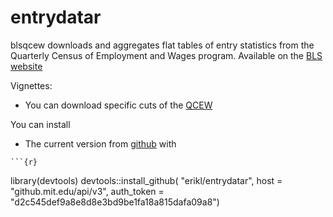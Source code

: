 entrydatar
======

blsqcew downloads and aggregates flat tables of entry statistics from the Quarterly Census of Employment and Wages program. Available on the [BLS website](http://www.bls.gov/cew/home.htm)


Vignettes: 
  - You can download specific cuts of the [QCEW](vignettes/download_data.Rmd)

You can install 
  -  The current version from [github](https://github.mit.edu/erikl/entrydatar) with

	```{r}
library(devtools)
devtools::install_github(
  "erikl/entrydatar", 
  host = "github.mit.edu/api/v3", 
  auth_token = "d2c545def9a8e8d8e3bd9be1fa18a815dafa09a8")
```
